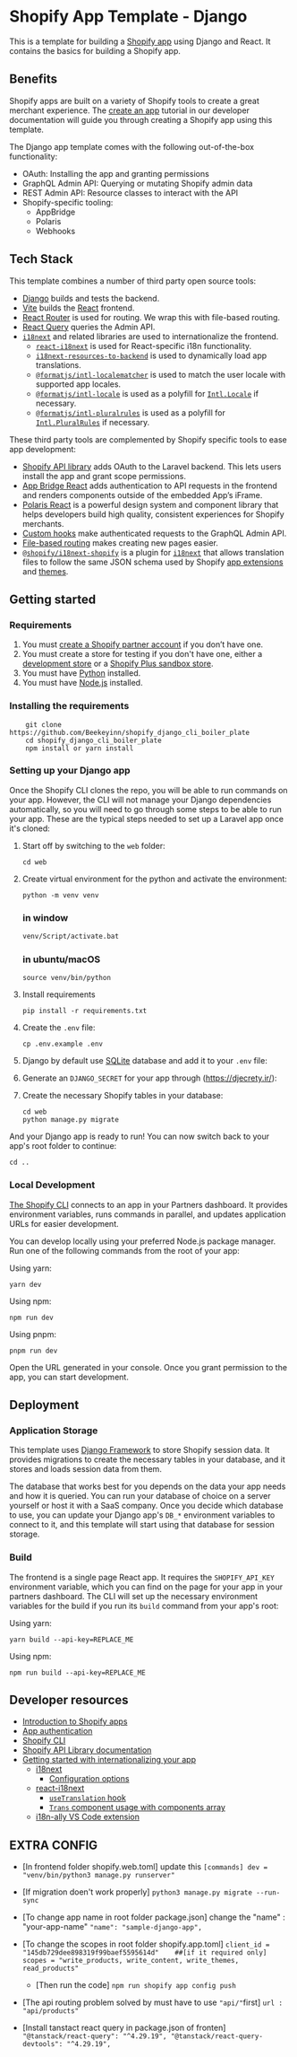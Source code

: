 # Shopify App Template - Django

This is a template for building a [Shopify app](https://shopify.dev/docs/apps/getting-started) using Django and React. It contains the basics for building a Shopify app.

## Benefits

Shopify apps are built on a variety of Shopify tools to create a great merchant experience. The [create an app](https://shopify.dev/docs/apps/getting-started/create) tutorial in our developer documentation will guide you through creating a Shopify app using this template.

The Django app template comes with the following out-of-the-box functionality:

-   OAuth: Installing the app and granting permissions
-   GraphQL Admin API: Querying or mutating Shopify admin data
-   REST Admin API: Resource classes to interact with the API
-   Shopify-specific tooling:
    -   AppBridge
    -   Polaris
    -   Webhooks

## Tech Stack

This template combines a number of third party open source tools:

-   [Django](https://docs.djangoproject.com/en/4.2/) builds and tests the backend.
-   [Vite](https://vitejs.dev/) builds the [React](https://reactjs.org/) frontend.
-   [React Router](https://reactrouter.com/) is used for routing. We wrap this with file-based routing.
-   [React Query](https://react-query.tanstack.com/) queries the Admin API.
-   [`i18next`](https://www.i18next.com/) and related libraries are used to internationalize the frontend.
    -   [`react-i18next`](https://react.i18next.com/) is used for React-specific i18n functionality.
    -   [`i18next-resources-to-backend`](https://github.com/i18next/i18next-resources-to-backend) is used to dynamically load app translations.
    -   [`@formatjs/intl-localematcher`](https://formatjs.io/docs/polyfills/intl-localematcher/) is used to match the user locale with supported app locales.
    -   [`@formatjs/intl-locale`](https://formatjs.io/docs/polyfills/intl-locale) is used as a polyfill for [`Intl.Locale`](https://developer.mozilla.org/en-US/docs/Web/JavaScript/Reference/Global_Objects/Intl/Locale) if necessary.
    -   [`@formatjs/intl-pluralrules`](https://formatjs.io/docs/polyfills/intl-pluralrules) is used as a polyfill for [`Intl.PluralRules`](https://developer.mozilla.org/en-US/docs/Web/JavaScript/Reference/Global_Objects/Intl/PluralRules) if necessary.

These third party tools are complemented by Shopify specific tools to ease app development:

-   [Shopify API library](https://github.com/Shopify/shopify-api-Django) adds OAuth to the Laravel backend. This lets users install the app and grant scope permissions.
-   [App Bridge React](https://shopify.dev/docs/tools/app-bridge/react-components) adds authentication to API requests in the frontend and renders components outside of the embedded App’s iFrame.
-   [Polaris React](https://polaris.shopify.com/) is a powerful design system and component library that helps developers build high quality, consistent experiences for Shopify merchants.
-   [Custom hooks](https://github.com/Shopify/shopify-frontend-template-react/tree/main/hooks) make authenticated requests to the GraphQL Admin API.
-   [File-based routing](https://github.com/Shopify/shopify-frontend-template-react/blob/main/Routes.jsx) makes creating new pages easier.
-   [`@shopify/i18next-shopify`](https://github.com/Shopify/i18next-shopify) is a plugin for [`i18next`](https://www.i18next.com/) that allows translation files to follow the same JSON schema used by Shopify [app extensions](https://shopify.dev/docs/apps/checkout/best-practices/localizing-ui-extensions#how-it-works) and [themes](https://shopify.dev/docs/themes/architecture/locales/storefront-locale-files#usage).

## Getting started

### Requirements

1. You must [create a Shopify partner account](https://partners.shopify.com/signup) if you don’t have one.
1. You must create a store for testing if you don't have one, either a [development store](https://help.shopify.com/en/partners/dashboard/development-stores#create-a-development-store) or a [Shopify Plus sandbox store](https://help.shopify.com/en/partners/dashboard/managing-stores/plus-sandbox-store).
1. You must have [Python](https://www.python.org/) installed.
1. You must have [Node.js](https://nodejs.org/) installed.

### Installing the requirements

```shell
    git clone https://github.com/Beekeyinn/shopify_django_cli_boiler_plate
    cd shopify_django_cli_boiler_plate
    npm install or yarn install
```

### Setting up your Django app

Once the Shopify CLI clones the repo, you will be able to run commands on your app.
However, the CLI will not manage your Django dependencies automatically, so you will need to go through some steps to be able to run your app.
These are the typical steps needed to set up a Laravel app once it's cloned:

1. Start off by switching to the `web` folder:

    ```shell
    cd web
    ```

1. Create virtual environment for the python and activate the environment:

    ```shell
    python -m venv venv
    ```

    ### in window

    ```cmd
    venv/Script/activate.bat
    ```

    ### in ubuntu/macOS

    ```shell
    source venv/bin/python
    ```

1. Install requirements
    ```shell
    pip install -r requirements.txt
    ```
1. Create the `.env` file:

    ```shell
    cp .env.example .env
    ```

1. Django by default use [SQLite](https://www.sqlite.org/index.html) database and add it to your `.env` file:

1. Generate an `DJANGO_SECRET` for your app through (https://djecrety.ir/):

1. Create the necessary Shopify tables in your database:

    ```shell
    cd web
    python manage.py migrate
    ```

And your Django app is ready to run! You can now switch back to your app's root folder to continue:

```shell
cd ..
```

### Local Development

[The Shopify CLI](https://shopify.dev/docs/apps/tools/cli) connects to an app in your Partners dashboard.
It provides environment variables, runs commands in parallel, and updates application URLs for easier development.

You can develop locally using your preferred Node.js package manager.
Run one of the following commands from the root of your app:

Using yarn:

```shell
yarn dev
```

Using npm:

```shell
npm run dev
```

Using pnpm:

```shell
pnpm run dev
```

Open the URL generated in your console. Once you grant permission to the app, you can start development.

## Deployment

### Application Storage

This template uses [Django Framework](https://docs.djangoproject.com/en/4.2/) to store Shopify session data.
It provides migrations to create the necessary tables in your database, and it stores and loads session data from them.

The database that works best for you depends on the data your app needs and how it is queried.
You can run your database of choice on a server yourself or host it with a SaaS company.
Once you decide which database to use, you can update your Django app's `DB_*` environment variables to connect to it, and this template will start using that database for session storage.

### Build

The frontend is a single page React app. It requires the `SHOPIFY_API_KEY` environment variable, which you can find on the page for your app in your partners dashboard.
The CLI will set up the necessary environment variables for the build if you run its `build` command from your app's root:

Using yarn:

```shell
yarn build --api-key=REPLACE_ME
```

Using npm:

```shell
npm run build --api-key=REPLACE_ME
```

## Developer resources

-   [Introduction to Shopify apps](https://shopify.dev/docs/apps/getting-started)
-   [App authentication](https://shopify.dev/docs/apps/auth)
-   [Shopify CLI](https://shopify.dev/docs/apps/tools/cli)
-   [Shopify API Library documentation](https://github.com/Shopify/shopify-api-Django/tree/main/docs)
-   [Getting started with internationalizing your app](https://shopify.dev/docs/apps/best-practices/internationalization/getting-started)
    -   [i18next](https://www.i18next.com/)
        -   [Configuration options](https://www.i18next.com/overview/configuration-options)
    -   [react-i18next](https://react.i18next.com/)
        -   [`useTranslation` hook](https://react.i18next.com/latest/usetranslation-hook)
        -   [`Trans` component usage with components array](https://react.i18next.com/latest/trans-component#alternative-usage-components-array)
    -   [i18n-ally VS Code extension](https://marketplace.visualstudio.com/items?itemName=Lokalise.i18n-ally)


## EXTRA CONFIG

- [In frontend folder shopify.web.toml] update this
    `[commands]
        dev = "venv/bin/python3 manage.py runserver"`

- [If  migration doen't work properly]
    `python3 manage.py migrate --run-sync`

- [To change app name in root folder package.json] change the "name" : "your-app-name"
    `
            "name": "sample-django-app",
    `
- [To change the scopes in root folder shopify.app.toml]
    `
    client_id = "145db729dee898319f99baef5595614d"    ##[if it required only]
    scopes = "write_products, write_content, write_themes, read_products"
    `
    - [Then run the code]
        `npm run shopify app config push`

- [The api routing problem solved by must have to use ` "api/" `first]
    `url : "api/products" `

- [Install tanstact react query in package.json of fronten]
  `"@tanstack/react-query": "^4.29.19",
    "@tanstack/react-query-devtools": "^4.29.19",`